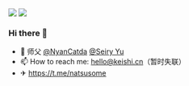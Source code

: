 <img align="center" src="https://github-readme-stats.vercel.app/api?username=Natsusomekeishi&show_icons=true" />
<img align="center" src="https://github-readme-stats.vercel.app/api/top-langs/?username=Natsusomekeishi&layout=compact&langs_count=8" />

 ### Hi there 👋

- 🌱 师父 [@NyanCatda](https://github.com/nyancatda) [@Seiry Yu](https://github.com/seiry)
- 📫 How to reach me: hello@keishi.cn（暂时失联）
- ✈ https://t.me/natsusome

<!--
Here are some ideas to get you started:

- 🔭 I’m currently working on ...
- 🌱 I’m currently learning ...
- 👯 I’m looking to collaborate on ...
- 🤔 I’m looking for help with ...
- 💬 Ask me about ...
- 📫 How to reach me: ...
- 😄 Pronouns: ...
- ⚡ Fun fact: ...
-->
